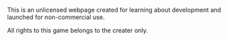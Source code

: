 This is an unlicensed webpage created for learning about development and launched for non-commercial use.

All rights to this game belongs to the creater only.